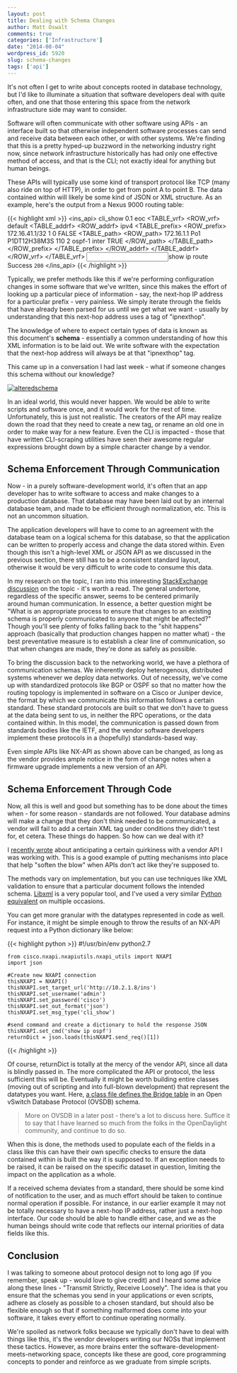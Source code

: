 ```yaml
---
layout: post
title: Dealing with Schema Changes
author: Matt Oswalt
comments: true
categories: ['Infrastructure']
date: "2014-08-04"
wordpress_id: 5920
slug: schema-changes
tags: ['api']
---
```



It's not often I get to write about concepts rooted in database technology, but I'd like to illuminate a situation that software developers deal with quite often, and one that those entering this space from the network infrastructure side may want to consider.

Software will often communicate with other software using APIs - an interface built so that otherwise independent software processes can send and receive data between each other, or with other systems. We're finding that this is a pretty hyped-up buzzword in the networking industry right now, since network infrastructure historically has had only one effective method of access, and that is the CLI; not exactly ideal for anything but human beings.

These APIs will typically use some kind of transport protocol like TCP (many also ride on top of HTTP), in order to get from point A to point B. The data contained within will likely be some kind of JSON or XML structure. As an example, here's the output from a Nexus 9000 routing table:

{{< highlight xml >}} 
    <?xml version="1.0"?>
    <ins_api>
        <type>cli_show</type>
        <version>0.1</version>
        <sid>eoc</sid>
        <outputs>
            <output>
                <body>
                    <TABLE_vrf>
                        <ROW_vrf>
                            <vrf-name-out>default</vrf-name-out>
                            <TABLE_addrf>
                                <ROW_addrf>
                                    <addrf>ipv4</addrf>
                                    <TABLE_prefix>
                                        <ROW_prefix>
                                            <ipprefix>172.16.41.1/32</ipprefix>
                                            <ucast-nhops>1</ucast-nhops>
                                            <mcast-nhops>0</mcast-nhops>
                                            <attached>FALSE</attached>
                                            <TABLE_path>
                                                <ROW_path>
                                                    <ipnexthop>172.16.1.1</ipnexthop>
                                                    <ifname>Po1</ifname>
                                                    <uptime>P1DT12H38M3S</uptime>
                                                    <pref>110</pref>
                                                    <metric>2</metric>
                                                    <clientname>ospf-1</clientname>
                                                    <type>inter</type>
                                                    <ubest>TRUE</ubest>
                                                </ROW_path>
                                            </TABLE_path>
                                        </ROW_prefix>
                                    </TABLE_prefix>
                                </ROW_addrf>
                            </TABLE_addrf>
                        </ROW_vrf>
                    </TABLE_vrf>
                </body>
                <input>show ip route</input>
                <msg>Success</msg>
                <code>200</code>
            </output>
        </outputs>
    </ins_api>
{{< /highlight >}} 

Typically, we prefer methods like this if we're performing configuration changes in some software that we've written, since this makes the effort of looking up a particular piece of information - say, the next-hop IP address for a particular prefix - very painless. We simply iterate through the fields that have already been parsed for us until we get what we want - usually by understanding that this next-hop address uses a tag of "ipnexthop".

The knowledge of where to expect certain types of data is known as this document's **schema** - essentially a common understanding of how this XML information is to be laid out. We write software with the expectation that the next-hop address will always be at that "ipnexthop" tag.

This came up in a conversation I had last week - what if someone changes this schema without our knowledge?

[![alteredschema](/assets/2014/08/53236038.jpg)](/assets/2014/08/53236038.jpg)

In an ideal world, this would never happen. We would be able to write scripts and software once, and it would work for the rest of time. Unfortunately, this is just not realistic. The creators of the API may realize down the road that they need to create a new tag, or rename an old one in order to make way for a new feature. Even the CLI is impacted - those that have written CLI-scraping utilities have seen their awesome regular expressions brought down by a simple character change by a vendor.

## Schema Enforcement Through Communication

Now - in a purely software-development world, it's often that an app developer has to write software to access and make changes to a production database. That database may have been laid out by an internal database team, and made to be efficient through normalization, etc. This is not an uncommon situation.

The application developers will have to come to an agreement with the database team on a logical schema for this database, so that the application can be written to properly access and change the data stored within. Even though this isn't a high-level XML or JSON API as we discussed in the previous section, there still has to be a consistent standard layout, otherwise it would be very difficult to write code to consume this data.

In my research on the topic, I ran into this interesting [StackExchange discussion](http://programmers.stackexchange.com/questions/235785/how-to-handle-unexpected-schema-changes-to-production-database) on the topic - it's worth a read. The general undertone, regardless of the specific answer, seems to be centered primarily around human communication. In essence, a better question might be "What is an appropriate process to ensure that changes to an existing schema is properly communicated to anyone that might be affected?" Though you'll see plenty of folks falling back to the "shit happens" approach (basically that production changes happen no matter what) - the best preventative measure is to establish a clear line of communication, so that when changes are made, they're done as safely as possible.

To bring the discussion back to the networking world, we have a plethora of communication schemas. We inherently deploy heterogenous, distributed systems whenever we deploy data networks. Out of necessity, we've come up with standardized protocols like BGP or OSPF so that no matter how the routing topology is implemented in software on a Cisco or Juniper device, the format by which we communicate this information follows a certain standard. These standard protocols are built so that we don't have to guess at the data being sent to us, in neither the RPC operations, or the data contained within. In this model, the communication is passed down from standards bodies like the IETF, and the vendor software developers implement these protocols in a (hopefully) standards-based way.

Even simple APIs like NX-API as shown above can be changed, as long as the vendor provides ample notice in the form of change notes when a firmware upgrade implements a new version of an API.

## Schema Enforcement Through Code

Now, all this is well and good but something has to be done about the times when - for some reason - standards are not followed. Your database admins will make a change that they don't think needed to be communicated, a vendor will fail to add a certain XML tag under conditions they didn't test for, et cetera. These things do happen. So how can we deal with it?

I [recently wrote](https://oswalt.dev/2014/07/handling-multiples-cisco-nx-api/) about anticipating a certain quirkiness with a vendor API I was working with. This is a good example of putting mechanisms into place that help "soften the blow" when APIs don't act like they're supposed to.

The methods vary on implementation, but you can use techniques like XML validation to ensure that a particular document follows the intended schema. [Libxml](http://xmlsoft.org/) is a very popular tool, and I've used a very similar [Python equivalent](http://lxml.de/) on multiple occasions.

You can get more granular with the datatypes represented in code as well. For instance, it might be simple enough to throw the results of an NX-API request into a Python dictionary like below:

{{< highlight python  >}} 
    #!/usr/bin/env python2.7
     
    from cisco.nxapi.nxapiutils.nxapi_utils import NXAPI
    import json
     
    #Create new NXAPI connection
    thisNXAPI = NXAPI()
    thisNXAPI.set_target_url('http://10.2.1.8/ins')
    thisNXAPI.set_username('admin')
    thisNXAPI.set_password('cisco')
    thisNXAPI.set_out_format('json')
    thisNXAPI.set_msg_type('cli_show')
     
    #send command and create a dictionary to hold the response JSON
    thisNXAPI.set_cmd('show ip ospf')
    returnDict = json.loads(thisNXAPI.send_req()[1])
{{< /highlight >}}

Of course, returnDict is totally at the mercy of the vendor API, since all data is blindly passed in. The more complicated the API or protocol, the less sufficient this will be. Eventually it might be worth building entire classes (moving out of scripting and into full-blown development) that represent the datatypes you want. Here, [a class file defines the Bridge table](https://github.com/opendaylight/ovsdb/blob/master/schemas/openvswitch/src/main/java/org/opendaylight/ovsdb/schema/openvswitch/Bridge.java) in an Open vSwitch Database Protocol (OVSDB) schema.

> More on OVSDB in a later post - there's a lot to discuss here. Suffice it to say that I have learned so much from the folks in the OpenDaylight community, and continue to do so.

When this is done, the methods used to populate each of the fields in a class like this can have their own specific checks to ensure the data contained within is built the way it is supposed to. If an exception needs to be raised, it can be raised on the specific dataset in question, limiting the impact on the application as a whole.

If a received schema deviates from a standard, there should be some kind of notification to the user, and as much effort should be taken to continue normal operation if possible. For instance, in our earlier example it may not be totally necessary to have a next-hop IP address, rather just a next-hop interface. Our code should be able to handle either case, and we as the human beings should write code that reflects our internal priorities of data fields like this.

## Conclusion

I was talking to someone about protocol design not to long ago (if you remember, speak up - would love to give credit) and I heard some advice along these lines - "Transmit Strictly, Receive Loosely". The idea is that you ensure that the schemas you send in your applications or even scripts, adhere as closely as possible to a chosen standard, but should also be flexible enough so that if something malformed does come into your software, it takes every effort to continue operating normally.

We're spoiled as network folks because we typically don't have to deal with things like this, it's the vendor developers writing our NOSs that implement these tactics. However, as more brains enter the software-development-meets-networking space, concepts like these are good, core programming concepts to ponder and reinforce as we graduate from simple scripts.